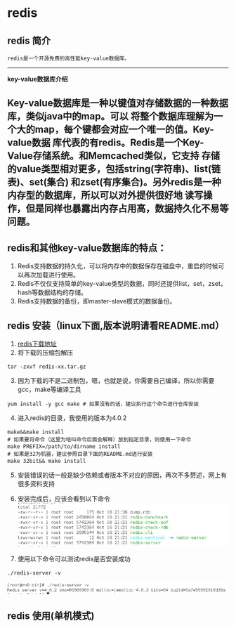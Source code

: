 # redis

## redis 简介
    redis是一个开源免费的高性能key-value数据库。
----
  **key-value数据库介绍**

Key-value数据库是一种以键值对存储数据的一种数据库，类似java中的map。可以
将整个数据库理解为一个大的map，每个键都会对应一个唯一的值。Key-value数据
库代表的有redis。Redis是一个Key-Value存储系统。和Memcached类似，它支持
存储的value类型相对更多，包括string(字符串)、list(链表)、set(集合)
和zset(有序集合)。另外redis是一种内存型的数据库，所以可以对外提供很好地
读写操作，但是同样也暴露出内存占用高，数据持久化不易等问题。
----
## redis和其他key-value数据库的特点：
  1. Redis支持数据的持久化，可以将内存中的数据保存在磁盘中，重启的时候可以再次加载进行使用。
  2. Redis不仅仅支持简单的key-value类型的数据，同时还提供list，set，zset，hash等数据结构的存储。
  3. Redis支持数据的备份，即master-slave模式的数据备份。

## redis 安装（linux下面,版本说明请看README.md）
  1. [redis下载地址](http://download.redis.io/releases)
  2. 将下载的压缩包解压
  ```shell
  tar -zxvf redis-xx.tar.gz
  ```
  3. 因为下载的不是二进制包，嗯，也就是说，你需要自己编译，所以你需要gcc，make等编译工具
  ```shell
  yum install -y gcc make # 如果没有的话，建议执行这个命令进行仓库安装
  ```
  4. 进入redis的目录，我使用的版本为4.0.2
  ```shell
  make&&make install
  # 如果要将命令（这里为啥叫命令后面会解释）放到指定目录，则使用一下命令
  make PREFIX=/path/to/dirname install
  # 如果是32为机器，建议参照目录下面的README.md进行安装
  make 32bit&& make install
  ```
  5. 安装错误的话一般是缺少依赖或者版本不对应的原因，再次不多赘述，网上有很多资料支持

  6. 安装完成后，应该会看到以下命令
  ![redis-bin](../images/redis-bin.jpg)

  7. 使用以下命令可以测试redis是否安装成功
  ```shell
  ./redis-server -v
  ```
  ![redis-v](../images/redis-v.jpg)

## redis 使用(单机模式)
